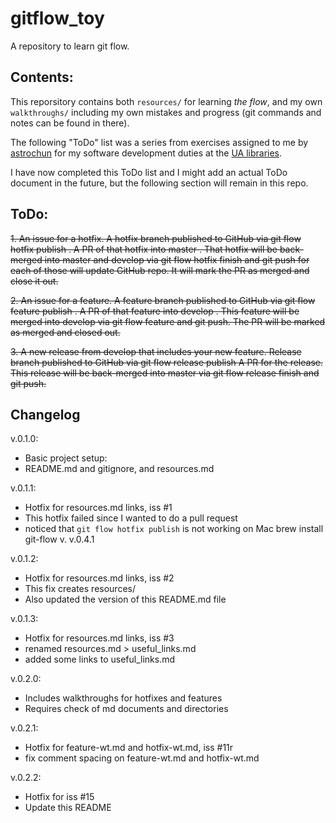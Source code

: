 # gitflow_toy

A repository to learn git flow.

## Contents:

This reporsitory contains both `resources/` for learning _the flow_, and my own `walkthroughs/` including my own mistakes and progress (git commands and notes can be found in there).

The following "ToDo" list was a series from exercises assigned to me by [astrochun](https://astrochun.github.io) for my software development duties at the [UA libraries](https://new.library.arizona.edu/).

I have now completed this ToDo list and I might add an actual ToDo document in the future, but the following section will remain in this repo.

## ToDo:

~~1. An issue for a hotfix.  A hotfix branch published to GitHub via git flow hotfix publish <xxx>.  A PR of that hotfix into master .  That hotfix will be back-merged into master and develop via git flow hotfix finish <xxx> and git push for each of those will update GitHub repo.  It will mark the PR as merged and close it out.~~

~~2. An issue for a feature.  A feature branch published to GitHub  via git flow feature publish <xxx>. A PR of that feature into develop . This feature will be merged into develop via git flow feature <xxx> and git push.  The PR will be marked as merged and closed out.~~

~~3. A new release from develop that includes your new feature.  Release branch published to GitHub via git flow release publish <xxx> A PR for the release.  This release will be back-merged into master via git flow release finish <xxx> and git push.~~

## Changelog

v.0.1.0:
 * Basic project setup:
 * README.md and gitignore, and resources.md

v.0.1.1:
 * Hotfix for resources.md links, iss #1
 * This hotfix failed since I wanted to do a pull request
 * noticed that `git flow hotfix publish` is not working on Mac brew install git-flow v. v.0.4.1

v.0.1.2:
 * Hotfix for resources.md links, iss #2
 * This fix creates resources/
 * Also updated the version of this README.md file

v.0.1.3:
 * Hotfix for resources.md links, iss #3
 * renamed resources.md > useful_links.md
 * added some links to useful_links.md

v.0.2.0:
 * Includes walkthroughs for hotfixes and features
 * Requires check of md documents and directories

v.0.2.1:
 * Hotfix for feature-wt.md and hotfix-wt.md, iss #11r
 * fix comment spacing on feature-wt.md and hotfix-wt.md

v.0.2.2:
 * Hotfix for iss #15
 * Update this README